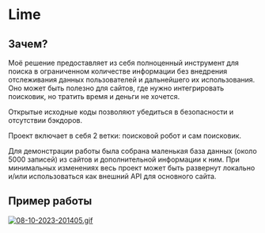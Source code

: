 # Lime

## Зачем?

Моё решение предоставляет из себя полноценный инструмент для поиска в ограниченном количестве информации без внедрения отслеживания данных пользователей и дальнейшего их использования. Оно может быть полезно для сайтов, где нужно интегрировать поисковик, но тратить время и деньги не хочется.

Открытые исходные коды позволяют убедиться в безопасности и отсутствии бэкдоров.

Проект включает в себя 2 ветки: поисковой робот и сам поисковик.

Для демонстрации работы была собрана маленькая база данных (около 5000 записей) из сайтов и дополнительной информации к ним. При минимальных изменениях весь проект может быть развернут локально и/или использоваться как внешний API для основного сайта.

## Пример работы

[![08-10-2023-201405.gif](https://i.postimg.cc/4NJnGV9x/08-10-2023-201405.gif)](https://postimg.cc/CdQwHZ73)
